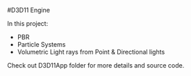 #D3D11 Engine

In this project:
- PBR
- Particle Systems
- Volumetric Light rays from Point & Directional lights

Check out D3D11App folder for more details and source code.
